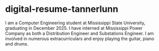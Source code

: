 # digital-resume-tannerlunn

I am a Computer Engineering student at Mississippi State University, graduating in December 2025. I have interned at Mississippi Power Company as both a Distribution Engineer and Substations Engineer. I am involved in numerous extracurriculars and enjoy playing the guitar, piano and drums. 
